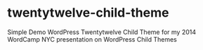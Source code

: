 twentytwelve-child-theme
========================
Simple Demo WordPress Twentytwelve Child Theme for my 2014 WordCamp NYC presentation on WordPress Child Themes
